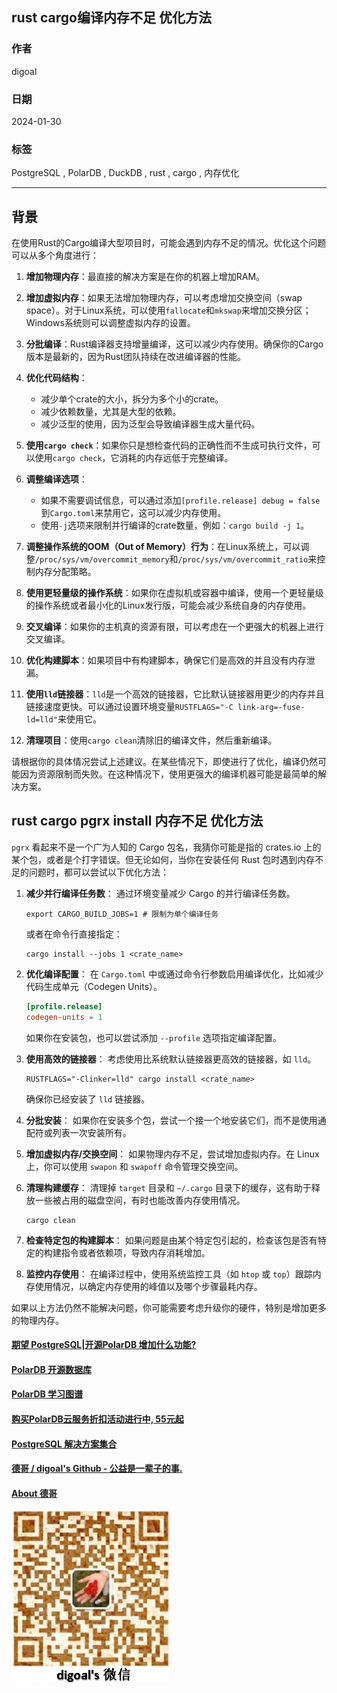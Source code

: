 ## rust cargo编译内存不足 优化方法           
                                        
### 作者                                        
digoal                                        
                                        
### 日期                                        
2024-01-30                                        
                                        
### 标签                                        
PostgreSQL , PolarDB , DuckDB , rust , cargo , 内存优化                             
                                        
----                                        
                                        
## 背景   
在使用Rust的Cargo编译大型项目时，可能会遇到内存不足的情况。优化这个问题可以从多个角度进行：  
  
1. **增加物理内存**：最直接的解决方案是在你的机器上增加RAM。  
  
2. **增加虚拟内存**：如果无法增加物理内存，可以考虑增加交换空间（swap space）。对于Linux系统，可以使用`fallocate`和`mkswap`来增加交换分区；Windows系统则可以调整虚拟内存的设置。  
  
3. **分批编译**：Rust编译器支持增量编译，这可以减少内存使用。确保你的Cargo版本是最新的，因为Rust团队持续在改进编译器的性能。  
  
4. **优化代码结构**：  
   - 减少单个crate的大小，拆分为多个小的crate。  
   - 减少依赖数量，尤其是大型的依赖。  
   - 减少泛型的使用，因为泛型会导致编译器生成大量代码。  
  
5. **使用`cargo check`**：如果你只是想检查代码的正确性而不生成可执行文件，可以使用`cargo check`，它消耗的内存远低于完整编译。  
  
6. **调整编译选项**：  
   - 如果不需要调试信息，可以通过添加`[profile.release] debug = false`到`Cargo.toml`来禁用它，这可以减少内存使用。  
   - 使用`-j`选项来限制并行编译的crate数量，例如：`cargo build -j 1`。  
  
7. **调整操作系统的OOM（Out of Memory）行为**：在Linux系统上，可以调整`/proc/sys/vm/overcommit_memory`和`/proc/sys/vm/overcommit_ratio`来控制内存分配策略。  
  
8. **使用更轻量级的操作系统**：如果你在虚拟机或容器中编译，使用一个更轻量级的操作系统或者最小化的Linux发行版，可能会减少系统自身的内存使用。  
  
9. **交叉编译**：如果你的主机真的资源有限，可以考虑在一个更强大的机器上进行交叉编译。  
  
10. **优化构建脚本**：如果项目中有构建脚本，确保它们是高效的并且没有内存泄漏。  
  
11. **使用`lld`链接器**：`lld`是一个高效的链接器，它比默认链接器用更少的内存并且链接速度更快。可以通过设置环境变量`RUSTFLAGS="-C link-arg=-fuse-ld=lld"`来使用它。  
  
12. **清理项目**：使用`cargo clean`清除旧的编译文件，然后重新编译。  
  
请根据你的具体情况尝试上述建议。在某些情况下，即使进行了优化，编译仍然可能因为资源限制而失败。在这种情况下，使用更强大的编译机器可能是最简单的解决方案。  
  
## rust cargo pgrx install 内存不足 优化方法
  
`pgrx` 看起来不是一个广为人知的 Cargo 包名，我猜你可能是指的 crates.io 上的某个包，或者是个打字错误。但无论如何，当你在安装任何 Rust 包时遇到内存不足的问题时，都可以尝试以下优化方法：

1. **减少并行编译任务数**：
   通过环境变量减少 Cargo 的并行编译任务数。
   ```shell
   export CARGO_BUILD_JOBS=1 # 限制为单个编译任务
   ```
   或者在命令行直接指定：
   ```shell
   cargo install --jobs 1 <crate_name>
   ```

2. **优化编译配置**：
   在 `Cargo.toml` 中或通过命令行参数启用编译优化，比如减少代码生成单元（Codegen Units）。
   ```toml
   [profile.release]
   codegen-units = 1
   ```
   如果你在安装包，也可以尝试添加 `--profile` 选项指定编译配置。

3. **使用高效的链接器**：
   考虑使用比系统默认链接器更高效的链接器，如 `lld`。
   ```shell
   RUSTFLAGS="-Clinker=lld" cargo install <crate_name>
   ```
   确保你已经安装了 `lld` 链接器。

4. **分批安装**：
   如果你在安装多个包，尝试一个接一个地安装它们，而不是使用通配符或列表一次安装所有。

5. **增加虚拟内存/交换空间**：
   如果物理内存不足，尝试增加虚拟内存。在 Linux 上，你可以使用 `swapon` 和 `swapoff` 命令管理交换空间。

6. **清理构建缓存**：
   清理掉 `target` 目录和 `~/.cargo` 目录下的缓存，这有助于释放一些被占用的磁盘空间，有时也能改善内存使用情况。
   ```shell
   cargo clean
   ```

7. **检查特定包的构建脚本**：
   如果问题是由某个特定包引起的，检查该包是否有特定的构建指令或者依赖项，导致内存消耗增加。

8. **监控内存使用**：
   在编译过程中，使用系统监控工具（如 `htop` 或 `top`）跟踪内存使用情况，以确定内存使用的峰值以及哪个步骤最耗内存。

如果以上方法仍然不能解决问题，你可能需要考虑升级你的硬件，特别是增加更多的物理内存。
  
  
#### [期望 PostgreSQL|开源PolarDB 增加什么功能?](https://github.com/digoal/blog/issues/76 "269ac3d1c492e938c0191101c7238216")
  
  
#### [PolarDB 开源数据库](https://openpolardb.com/home "57258f76c37864c6e6d23383d05714ea")
  
  
#### [PolarDB 学习图谱](https://www.aliyun.com/database/openpolardb/activity "8642f60e04ed0c814bf9cb9677976bd4")
  
  
#### [购买PolarDB云服务折扣活动进行中, 55元起](https://www.aliyun.com/activity/new/polardb-yunparter?userCode=bsb3t4al "e0495c413bedacabb75ff1e880be465a")
  
  
#### [PostgreSQL 解决方案集合](../201706/20170601_02.md "40cff096e9ed7122c512b35d8561d9c8")
  
  
#### [德哥 / digoal's Github - 公益是一辈子的事.](https://github.com/digoal/blog/blob/master/README.md "22709685feb7cab07d30f30387f0a9ae")
  
  
#### [About 德哥](https://github.com/digoal/blog/blob/master/me/readme.md "a37735981e7704886ffd590565582dd0")
  
  
![digoal's wechat](../pic/digoal_weixin.jpg "f7ad92eeba24523fd47a6e1a0e691b59")
  
